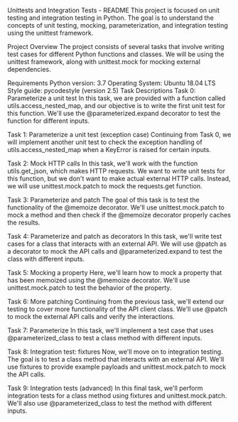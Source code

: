 Unittests and Integration Tests - README
This project is focused on unit testing and integration testing in Python. The goal is to understand the concepts of unit testing, mocking, parameterization, and integration testing using the unittest framework.

Project Overview
The project consists of several tasks that involve writing test cases for different Python functions and classes. We will be using the unittest framework, along with unittest.mock for mocking external dependencies.

Requirements
Python version: 3.7
Operating System: Ubuntu 18.04 LTS
Style guide: pycodestyle (version 2.5)
Task Descriptions
Task 0: Parameterize a unit test
In this task, we are provided with a function called utils.access_nested_map, and our objective is to write the first unit test for this function. We'll use the @parameterized.expand decorator to test the function for different inputs.

Task 1: Parameterize a unit test (exception case)
Continuing from Task 0, we will implement another unit test to check the exception handling of utils.access_nested_map when a KeyError is raised for certain inputs.

Task 2: Mock HTTP calls
In this task, we'll work with the function utils.get_json, which makes HTTP requests. We want to write unit tests for this function, but we don't want to make actual external HTTP calls. Instead, we will use unittest.mock.patch to mock the requests.get function.

Task 3: Parameterize and patch
The goal of this task is to test the functionality of the @memoize decorator. We'll use unittest.mock.patch to mock a method and then check if the @memoize decorator properly caches the results.

Task 4: Parameterize and patch as decorators
In this task, we'll write test cases for a class that interacts with an external API. We will use @patch as a decorator to mock the API calls and @parameterized.expand to test the class with different inputs.

Task 5: Mocking a property
Here, we'll learn how to mock a property that has been memoized using the @memoize decorator. We'll use unittest.mock.patch to test the behavior of the property.

Task 6: More patching
Continuing from the previous task, we'll extend our testing to cover more functionality of the API client class. We'll use @patch to mock the external API calls and verify the interactions.

Task 7: Parameterize
In this task, we'll implement a test case that uses @parameterized_class to test a class method with different inputs.

Task 8: Integration test: fixtures
Now, we'll move on to integration testing. The goal is to test a class method that interacts with an external API. We'll use fixtures to provide example payloads and unittest.mock.patch to mock the API calls.

Task 9: Integration tests (advanced)
In this final task, we'll perform integration tests for a class method using fixtures and unittest.mock.patch. We'll also use @parameterized_class to test the method with different inputs.